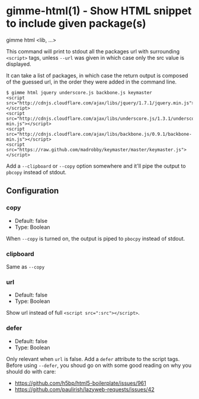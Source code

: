 
gimme-html(1) - Show HTML snippet to include given package(s)
====================================================

gimme html <lib, ...>

This command will print to stdout all the packages url with surrounding
`<script>` tags, unless `--url` was given in which case only the src
value is displayed. 

It can take a list of packages, in which case the return output is
composed of the guessed url, in the order they were added in the command
line.

    $ gimme html jquery underscore.js backbone.js keymaster
    <script src="http://cdnjs.cloudflare.com/ajax/libs/jquery/1.7.1/jquery.min.js"></script>
    <script src="http://cdnjs.cloudflare.com/ajax/libs/underscore.js/1.3.1/underscore-min.js"></script>
    <script src="http://cdnjs.cloudflare.com/ajax/libs/backbone.js/0.9.1/backbone-min.js"></script>
    <script src="https://raw.github.com/madrobby/keymaster/master/keymaster.js"></script>

Add a `--clipboard` or `--copy` option somewhere and it'll pipe the
output to `pbcopy` instead of stdout.

## Configuration

### copy

* Default: false
* Type: Boolean

When `--copy` is turned on, the output is piped to `pbocpy` instead of
stdout.

### clipboard

Same as `--copy`

### url

* Default: false
* Type: Boolean

Show url instead of full `<script src=":src"></script>`.

### defer

* Default: false
* Type: Boolean

Only relevant when `url` is false. Add a `defer` attribute to the script
tags. Before using `--defer`, you shoud go on with some good reading on
why you should do with care:

* https://github.com/h5bp/html5-boilerplate/issues/961
* https://github.com/paulirish/lazyweb-requests/issues/42

